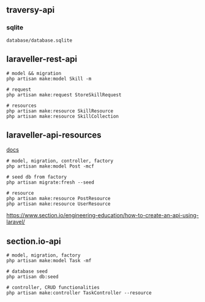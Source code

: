 ## traversy-api 
### sqlite
```
database/database.sqlite
```

## laraveller-rest-api
```shell
# model && migration
php artisan make:model Skill -m
```

```shell
# request
php artisan make:request StoreSkillRequest
```

```shell
# resources
php artisan make:resource SkillResource
php artisan make:resource SkillCollection
```

## laraveller-api-resources
[docs](https://laravel.com/docs/9.x/eloquent-resources)
```shell
# model, migration, controller, factory 
php artisan make:model Post -mcf
```

```shell
# seed db from factory 
php artisan migrate:fresh --seed
```

```shell
# resource
php artisan make:resource PostResource
php artisan make:resource UserResource
```
https://www.section.io/engineering-education/how-to-create-an-api-using-laravel/

## section.io-api
```shell
# model, migration, factory
php artisan make:model Task -mf
```

```shell
# database seed
php artisan db:seed
```

```shell
# controller, CRUD functionalities
php artisan make:controller TaskController --resource
```

